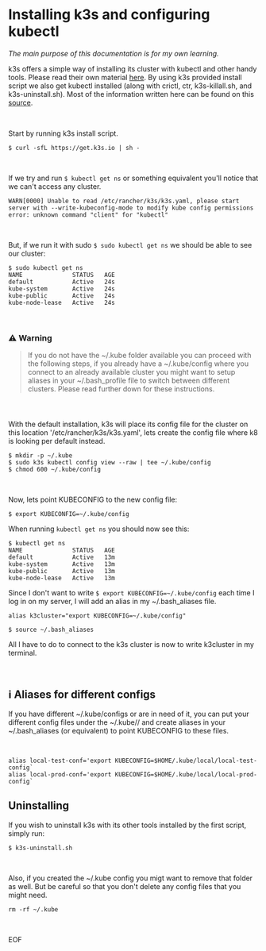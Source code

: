 # Installing k3s and configuring kubectl
*The main purpose of this documentation is for my own learning.*

k3s offers a simple way of installing its cluster with kubectl and other handy tools. Please read their own material [here](https://docs.k3s.io/quick-start). By using k3s provided install script we also get kubectl installed (along with crictl, ctr, k3s-killall.sh, and k3s-uninstall.sh). Most of the information written here can be found on this [source](https://www.baeldung.com/ops/k3s-getting-started). 

<br>

Start by running k3s install script.

`$ curl -sfL https://get.k3s.io | sh -`

<br>

If we try and run `$ kubectl get ns` or something equivalent you'll notice that we can't access any cluster.

```
WARN[0000] Unable to read /etc/rancher/k3s/k3s.yaml, please start server with --write-kubeconfig-mode to modify kube config permissions
error: unknown command "client" for "kubectl"
```

<br>

But, if we run it with sudo `$ sudo kubectl get ns` we should be able to see our cluster:
```
$ sudo kubectl get ns
NAME              STATUS   AGE
default           Active   24s
kube-system       Active   24s
kube-public       Active   24s
kube-node-lease   Active   24s
```

<br>

### :warning: Warning
> If you do not have the ~/.kube folder available you can proceed with the following steps, if you already have a ~/.kube/config where you connect to an already available cluster you might want to setup aliases in your ~/.bash_profile file to switch between different clusters. Please read further down for these instructions.
###

<br>

With the default installation, k3s will place its config file for the cluster on this location '/etc/rancher/k3s/k3s.yaml', lets create the config file where k8 is looking per default instead.

```
$ mkdir -p ~/.kube
$ sudo k3s kubectl config view --raw | tee ~/.kube/config
$ chmod 600 ~/.kube/config
```

<br>

Now, lets point KUBECONFIG to the new config file:

`$ export KUBECONFIG=~/.kube/config`

When running `kubectl get ns` you should now see this:

```
$ kubectl get ns
NAME              STATUS   AGE
default           Active   13m
kube-system       Active   13m
kube-public       Active   13m
kube-node-lease   Active   13m
```

Since I don't want to write `$ export KUBECONFIG=~/.kube/config` each time I log in on my server, I will add an alias in my ~/.bash_aliases file.

`alias k3cluster="export KUBECONFIG=~/.kube/config"`


`$ source ~/.bash_aliases`

All I have to do to connect to the k3s cluster is now to write k3cluster in my terminal.

<br>

## :information_source: Aliases for different configs

If you have different ~/.kube/configs or are in need of it, you can put your different config files under the ~/.kube/<folder>/ and create aliases in your ~/.bash_aliases (or equivalent) to point KUBECONFIG to these files.

<br>

```
alias local-test-conf='export KUBECONFIG=$HOME/.kube/local/local-test-config`
alias local-prod-conf='export KUBECONFIG=$HOME/.kube/local/local-prod-config`
```

## Uninstalling
If you wish to uninstall k3s with its other tools installed by the first script, simply run:

`$ k3s-uninstall.sh`

<br>
  
Also, if you created the ~/.kube config you migt want to remove that folder as well. But be careful so that you don't delete any config files that you might need.

`rm -rf ~/.kube`

<br>

EOF
